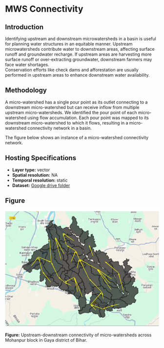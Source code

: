 # MWS Connectivity

## Introduction  
Identifying upstream and downstream microwatersheds in a basin is useful for planning water structures in an equitable manner. Upstream microwatersheds contribute water to downstream areas, affecting surface runoff and groundwater recharge. If upstream areas are harvesting more surface runoff or over-extracting groundwater, downstream farmers may face water shortages.  
Conservation efforts like check dams and afforestation are usually performed in upstream areas to enhance downstream water availability.  

## Methodology  
A micro-watershed has a single pour point as its outlet connecting to a downstream micro-watershed but can receive inflow from multiple upstream micro-watersheds. We identified the pour point of each micro-watershed using flow accumulation. Each pour point was mapped to its downstream micro-watershed to which it flows, resulting in a micro-watershed connectivity network in a basin.  

The figure below shows an instance of a micro-watershed connectivity network.  

## Hosting Specifications  
- **Layer type:** vector  
- **Spatial resolution:** NA  
- **Temporal resolution:** static  
- **Dataset:** [Google drive folder]()  

## Figure  
![Upstream-downstream connectivity](Sample_output/upstream_downstream_microwatersheds.png)  

**Figure:** Upstream-downstream connectivity of micro-watersheds across Mohanpur block in Gaya district of Bihar.  

